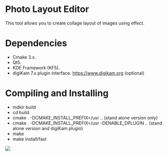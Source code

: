 # Photo Layout Editor

This tool allows you to create collage layout of images using effect.

# Dependencies

- Cmake 3.x.
- Qt5.
- KDE Framework (KF5).
- digiKam 7.x plugin interface. <https://www.digikam.org> (optional)

# Compiling and Installing

- mdkir build
- cd build
- cmake . -DCMAKE_INSTALL_PREFIX=/usr ..                            (stand alone version only)
- cmake . -DCMAKE_INSTALL_PREFIX=/usr -DENABLE_DPLUGIN ..           (stand alone version and digiKam plugin)
- make
- make install/fast

![](https://i.imgur.com/dFDdo2l.png)
